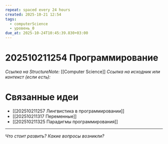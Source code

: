 ```yaml
---
repeat: spaced every 24 hours
created: 2025-10-21 12:54
tags:
  - computerScience
  - уровень_0
due_at: 2025-10-24T10:45:39.830+03:00
---
```

# 202510211254 Программирование

*Ссылка на StructureNote:* [[Computer Science]]
*Ссылка на исходник или контекст (если есть):*

# Связанные идеи

- [[202510211257 Лингвистика в программировании]]
- [[202510211317 Переменные]]
- [[202510211325 Парадигмы программирования]]

---

*Что стоит развить? Какие вопросы возникли?*
